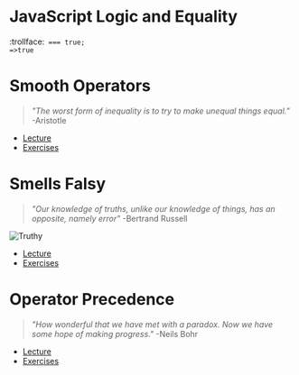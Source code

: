 # JavaScript Logic and Equality
:trollface:` === true;`<br>
`=>true`<br>

# Smooth Operators
> _"The worst form of inequality is to try to make unequal things equal."_ -Aristotle

- [Lecture](https://github.com/johnochs/Learning-JS/tree/master/logic/lectures/operators.md)
- [Exercises](https://github.com/johnochs/Learning-JS/tree/master/logic/exercises/operators.js)<br>

# Smells Falsy
> _"Our knowledge of truths, unlike our knowledge of things, has an opposite, namely error"_ -Bertrand Russell

![Truthy](http://i.giphy.com/12QgPOiTa7Ab04.gif)
- [Lecture](https://github.com/johnochs/Learning-JS/tree/master/logic/lectures/coercion-and-truthiness.md)
- [Exercises](https://github.com/johnochs/Learning-JS/tree/master/logic/exercises/coercion-and-truthiness.js)<br>

# Operator Precedence
> _"How wonderful that we have met with a paradox. Now we have some hope of making progress."_ -Neils Bohr
  - [Lecture](https://github.com/johnochs/Learning-JS/tree/master/logic/lectures/operator-precedence.md)
  - [Exercises](https://github.com/johnochs/Learning-JS/tree/master/logic/exercises/operator-precedence.js)
